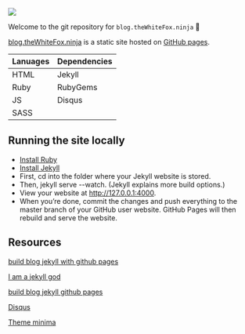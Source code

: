 ![](http://thewhitefox.ninja/img/theWhiteFoxLogo04-GitHub.svg)

Welcome to the git repository for `blog.theWhiteFox.ninja` :rocket: 

[blog.theWhiteFox.ninja](http://blog.theWhiteFox.ninja) is a static site hosted on [GitHub pages](http://pages.github.com/).

| Lanuages     | Dependencies 	  | 
| ------------ | :--------------- |
| HTML 		   | Jekyll   	  |
| Ruby		   | RubyGems     |
| JS           |  Disqus	  |
| SASS         |              |



## Running the site locally
 - [Install Ruby](https://www.ruby-lang.org/en/installation/)
 - [Install Jekyll](http://jekyllrb.com/)
 - First, cd into the folder where your Jekyll website is stored.
 - Then, jekyll serve --watch. (Jekyll explains more build options.)
 - View your website at http://127.0.0.1:4000.
 - When you’re done, commit the changes and push everything to the master branch of your GitHub user website. GitHub Pages will then rebuild and serve the website.


## Resources

[build blog jekyll with github pages](https://www.smashingmagazine.com/2014/08/build-blog-jekyll-github-pages/)

[I am a jekyll god](http://garthdb.com/writings/i-am-a-jekyll-god/)

[build blog jekyll github pages](https://www.smashingmagazine.com/2014/08/build-blog-jekyll-github-pages/)

[Disqus](https://disqus.com/)

[Theme minima](https://github.com/jekyll/minima)

